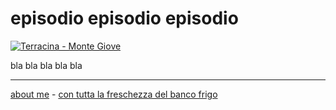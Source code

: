 # episodio episodio episodio      

[![](https://live.staticflickr.com/65535/52021838485_a858a3575f_z.jpg "Terracina - Monte Giove")](https://www.flickr.com/gp/cacioman/xc62q1)        

bla bla bla bla bla  

---    
[about me](https://about.me/cacioman) - [con tutta la freschezza del banco frigo](https://cacioman.github.io/lafreschezzadelbancofrigo000.html)  
